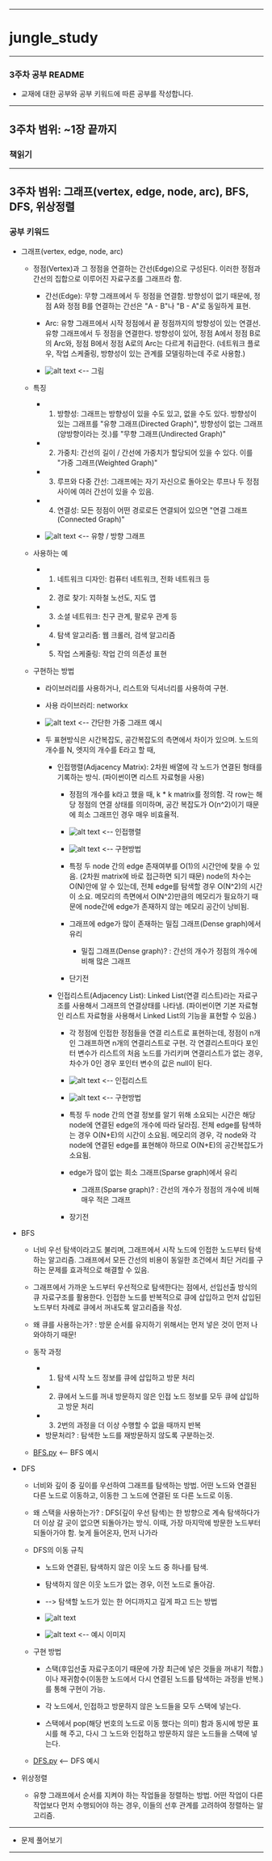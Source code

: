 ------------------------------------------------------------
# jungle_study
------------------------------------------------------------
### 3주차 공부 README
* 교재에 대한 공부와 공부 키워드에 따른 공부를 작성합니다.
------------------------------------------------------------
## 3주차 범위: ~1장 끝까지
### 책읽기


            
------------------------------------------------------------
## 3주차 범위: 그래프(vertex, edge, node, arc), BFS, DFS, 위상정렬

### 공부 키워드

* 그래프(vertex, edge, node, arc)
    - 정점(Vertex)과 그 정점을 연결하는 간선(Edge)으로 구성된다. 이러한 정점과 간선의 집합으로 이루어진 자료구조를 그래프라 함.
        - 간선(Edge): 무향 그래프에서 두 정점을 연결함. 방향성이 없기 때문에, 정점 A와 정점 B를 연결하는 간선은 "A - B"나 "B - A"로 동일하게 표현.
        - Arc: 유향 그래프에서 시작 정점에서 끝 정점까지의 방향성이 있는 연결선. 유향 그래프에서 두 정점을 연결한다. 방향성이 있어, 정점 A에서 정점 B로의 Arc와, 정점 B에서 정점 A로의 Arc는 다르게 취급한다. (네트워크 플로우, 작업 스케줄링, 방향성이 있는 관계를 모델링하는데 주로 사용함.)

        - ![alt text](image-1.png) <-- 그림


    - 특징
        - 1. 방향성: 그래프는 방향성이 있을 수도 있고, 없을 수도 있다. 방향성이 있는 그래프를 "유향 그래프(Directed Graph)", 방향성이 없는 그래프(양방향이라는 것.)를 "무향 그래프(Undirected Graph)"
        - 2. 가중치: 간선의 길이 / 간선에 가중치가 할당되어 있을 수 있다. 이를 "가중 그래프(Weighted Graph)"
        - 3. 루프와 다중 간선: 그래프에는 자기 자신으로 돌아오는 루프나 두 정점 사이에 여러 간선이 있을 수 있음.
        - 4. 연결성: 모든 정점이 어떤 경로로든 연결되어 있으면 "연결 그래프(Connected Graph)"

        - ![alt text](image-2.png) <-- 유향 / 방향 그래프

    - 사용하는 예
        - 1. 네트워크 디자인: 컴퓨터 네트워크, 전화 네트워크 등
        - 2. 경로 찾기: 지하철 노선도, 지도 앱
        - 3. 소셜 네트워크: 친구 관계, 팔로우 관계 등
        - 4. 탐색 알고리즘: 웹 크롤러, 검색 알고리즘
        - 5. 작업 스케줄링: 작업 간의 의존성 표현

    - 구현하는 방법
        - 라이브러리를 사용하거나, 리스트와 딕셔너리를 사용하여 구현.
        - 사용 라이브러리: networkx
        - ![alt text](image.png) <-- 간단한 가중 그래프 예시


        - 두 표현방식은 시간복잡도, 공간복잡도의 측면에서 차이가 있으며. 노드의 개수를 N, 엣지의 개수를 E라고 할 때,

            - 인접행렬(Adjacency Matrix): 2차원 배열에 각 노드가 연결된 형태를 기록하는 방식. (파이썬이면 리스트 자료형을 사용)
                
                - 정점의 개수를 k라고 했을 때, k * k matrix를 정의함. 각 row는 해당 정점의 연결 상태를 의미하며, 공간 복잡도가 O(n^2)이기 때문에 희소 그래프인 경우 매우 비효율적.
                - ![alt text](image-4.png) <-- 인접행렬
                - ![alt text](image-6.png) <-- 구현방법

                - 특정 두 node 간의 edge 존재여부를 O(1)의 시간안에 찾을 수 있음. (2차원 matrix에 바로 접근하면 되기 때문) node의 차수는 O(N)안에 알 수 있는데, 전체 edge를 탐색할 경우 O(N^2)의 시간이 소요. 메모리의 측면에서 O(N^2)만큼의 메모리가 필요하기 때문에 node간에 edge가 존재하지 않는 메모리 공간이 낭비됨.

                - 그래프에 edge가 많이 존재하는 밀집 그래프(Dense graph)에서 유리
                    - 밀집 그래프(Dense graph)? : 간선의 개수가 정점의 개수에 비해 많은 그래프

                - 단기전

            - 인접리스트(Adjacency List): Linked List(연결 리스트)라는 자료구조를 사용해서 그래프의 연결상태를 나타냄. (파이썬이면 기본 자료형인 리스트 자료형을 사용해서 Linked List의 기능을 표현할 수 있음.)

                - 각 정점에 인접한 정점들을 연결 리스트로 표현하는데, 정점이 n개인 그래프하면 n개의 연결리스트로 구현. 각 연결리스트마다 포인터 변수가 리스트의 처음 노드를 가리키며 연결리스트가 없는 경우, 차수가 0인 경우 포인터 변수의 값은 null이 된다.
                - ![alt text](image-3.png) <-- 인접리스트
                - ![alt text](image-5.png) <-- 구현방법
                
                - 특정 두 node 간의 연결 정보를 알기 위해 소요되는 시간은 해당 node에 연결된 edge의 개수에 따라 달라짐. 전체 edge를 탐색하는 경우 O(N+E)의 시간이 소요됨. 메모리의 경우, 각 node와 각 node에 연결된 edge를 표현해야 하므로 O(N+E)의 공간복잡도가 소요됨.

                - edge가 많이 없는 희소 그래프(Sparse graph)에서 유리
                    - 그래프(Sparse graph)? : 간선의 개수가 정점의 개수에 비해 매우 적은 그래프
                
                - 장기전

* BFS
    - 너비 우선 탐색이라고도 불리며, 그래프에서 시작 노드에 인접한 노드부터 탐색하는 알고리즘. 그래프에서 모든 간선의 비용이 동일한 조건에서 최단 거리를 구하는 문제를 효과적으로 해결할 수 있음.

    - 그래프에서 가까운 노드부터 우선적으로 탐색한다는 점에서, 선입선출 방식의 큐 자료구조를 활용한다. 인접한 노드를 반복적으로 큐에 삽입하고 먼저 삽입된 노드부터 차례로 큐에서 꺼내도록 알고리즘을 작성.

    - 왜 큐를 사용하는가? : 방문 순서를 유지하기 위해서는 먼저 넣은 것이 먼저 나와야하기 때문!

    - 동작 과정
        - 1. 탐색 시작 노드 정보를 큐에 삽입하고 방문 처리
        - 2. 큐에서 노드를 꺼내 방문하지 않은 인접 노드 정보를 모두 큐에 삽입하고 방문 처리
        - 3. 2번의 과정을 더 이상 수행할 수 없을 때까지 반복
        - 방문처리? : 탐색한 노드를 재방문하지 않도록 구분하는것.

    - [BFS.py](BFS.py) <-- BFS 예시

* DFS
    - 너비와 깊이 중 깊이를 우선하여 그래프를 탐색하는 방법. 어떤 노드와 연결된 다른 노드로 이동하고, 이동한 그 노드에 연결된 또 다른 노드로 이동.

    - 왜 스택을 사용하는가? : DFS(깊이 우선 탐색)는 한 방향으로 계속 탐색하다가 더 이상 갈 곳이 없으면 되돌아가는 방식. 이때, 가장 마지막에 방문한 노드부터 되돌아가야 함. 늦게 들어온자, 먼저 나가라


    - DFS의 이동 규칙
        - 노드와 연결된, 탐색하지 않은 이웃 노드 중 하나를 탐색.
        - 탐색하지 않은 이웃 노드가 없는 경우, 이전 노드로 돌아감.

        - --> 탐색할 노드가 있는 한 어디까지고 깊게 파고 드는 방법

        - ![alt text](image-7.png)
        - ![alt text](image-8.png) <-- 예시 이미지

    - 구현 방법
        - 스택(후입선출 자료구조이기 때문에 가장 최근에 넣은 것들을 꺼내기 적합.)이나 재귀함수(이동한 노드에서 다시 연결된 노드를 탐색하는 과정을 반복.)를 통해 구현이 가능.
        
        - 각 노드에서, 인접하고 방문하지 않은 노드들을 모두 스택에 넣는다.
        - 스택에서 pop(해당 번호의 노드로 이동 했다는 의미) 함과 동시에 방문 표시를 해 주고, 다시 그 노드와 인접하고 방문하지 않은 노드들을 스택에 넣는다.
    
    - [DFS.py](DFS.py) <-- DFS 예시

* 위상정렬
    - 유향 그래프에서 순서를 지켜야 하는 작업들을 정렬하는 방법. 어떤 작업이 다른 작업보다 먼저 수행되어야 하는 경우, 이들의 선후 관계를 고려하여 정렬하는 알고리즘.

------------------------------------------------------------
* 문제 풀어보기


------------------------------------------------------------